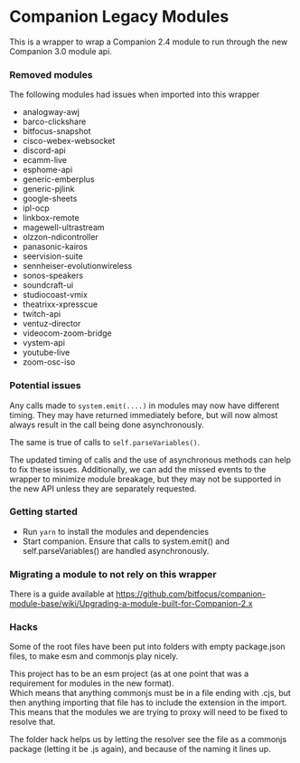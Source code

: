 # Companion Legacy Modules

This is a wrapper to wrap a Companion 2.4 module to run through the new Companion 3.0 module api.

### Removed modules

The following modules had issues when imported into this wrapper

- analogway-awj
- barco-clickshare
- bitfocus-snapshot
- cisco-webex-websocket
- discord-api
- ecamm-live
- esphome-api
- generic-emberplus
- generic-pjlink
- google-sheets
- ipl-ocp
- linkbox-remote
- magewell-ultrastream
- olzzon-ndicontroller
- panasonic-kairos
- seervision-suite
- sennheiser-evolutionwireless
- sonos-speakers
- soundcraft-ui
- studiocoast-vmix
- theatrixx-xpresscue
- twitch-api
- ventuz-director
- videocom-zoom-bridge
- vystem-api
- youtube-live
- zoom-osc-iso

### Potential issues

Any calls made to `system.emit(....)` in modules may now have different timing. They may have returned immediately before, but will now almost always result in the call being done asynchronously.

The same is true of calls to `self.parseVariables()`.

The updated timing of calls and the use of asynchronous methods can help to fix these issues. Additionally, we can add the missed events to the wrapper to minimize module breakage, but they may not be supported in the new API unless they are separately requested.

### Getting started

- Run `yarn` to install the modules and dependencies
- Start companion. Ensure that calls to system.emit() and self.parseVariables() are handled asynchronously.

### Migrating a module to not rely on this wrapper

There is a guide available at https://github.com/bitfocus/companion-module-base/wiki/Upgrading-a-module-built-for-Companion-2.x

### Hacks

Some of the root files have been put into folders with empty package.json files, to make esm and commonjs play nicely.

This project has to be an esm project (as at one point that was a requirement for modules in the new format).  
Which means that anything commonjs must be in a file ending with .cjs, but then anything importing that file has to include the extension in the import. This means that the modules we are trying to proxy will need to be fixed to resolve that.

The folder hack helps us by letting the resolver see the file as a commonjs package (letting it be .js again), and because of the naming it lines up.
